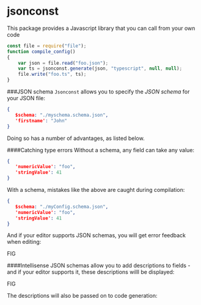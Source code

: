 ﻿# jsonconst


This package provides a Javascript library that you can call from your own code
   ```javascript
   const file = require("file");
   function compile_config()
   {
       var json = file.read("foo.json");
       var ts = jsonconst.generate(json, "typescript", null, null);
       file.write("foo.ts", ts);
   }
   ```

###JSON schema
``Jsonconst`` allows you to specify the *JSON schema* for your JSON file:

```json
{
   $schema: "./myschema.schema.json",
   'firstname': "John"
}
```

Doing so has a number of advantages, as listed below.

####Catching type errors
Without a schema, any field can take any value:
```json
{
   'numericValue': "foo",
   'stringValue': 41
}
```

With a schema, mistakes like the above are caught during compilation:
```json
{
   $schema: "./myConfig.schema.json",
   'numericValue': "foo",
   'stringValue': 41
}
```

And if your editor supports JSON schemas, you will get error feedback when editing:

FIG

####Intellisense
JSON schemas allow you to add descriptions to fields - and if your editor supports it, these descriptions
willl be displayed:

FIG

The descriptions will also be passed on to code generation:

